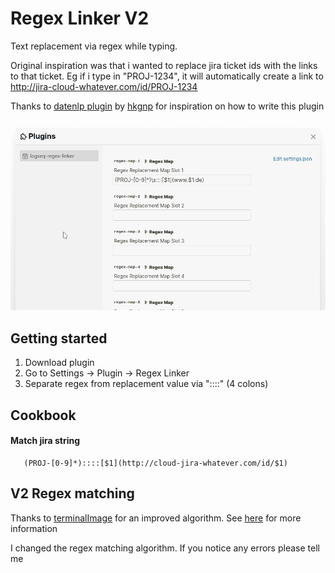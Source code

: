 # Regex Linker V2

Text replacement via regex while typing.

Original inspiration was that i wanted to replace jira ticket ids with the links to that ticket. 
Eg if i type in "PROJ-1234", it will automatically create a link to
http://jira-cloud-whatever.com/id/PROJ-1234

Thanks to [datenlp plugin](https://github.com/hkgnp/logseq-datenlp-plugin) by [hkgnp](https://github.com/hkgnp) for inspiration on how to write this plugin

![test](example.gif)

## Getting started

1. Download plugin
2. Go to Settings -> Plugin -> Regex Linker
3. Separate regex from replacement value via "::::" (4 colons)

## Cookbook

#### Match jira string

       (PROJ-[0-9]*)::::[$1](http://cloud-jira-whatever.com/id/$1)

## V2 Regex matching

Thanks to [terminalImage](https://github.com/terminalmage) for an improved algorithm. See [here](https://github.com/AskMeAgain/logseq-regex-linker/issues/2) for more information

I changed the regex matching algorithm. If you notice any errors please tell me